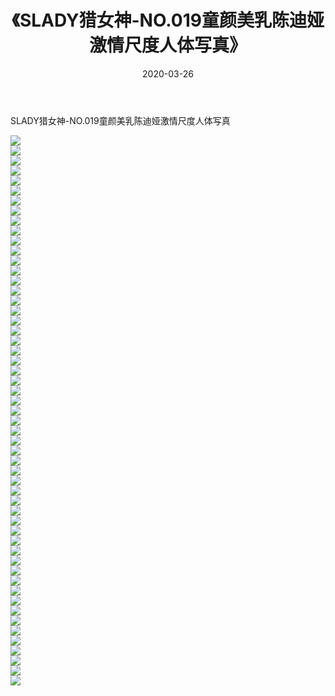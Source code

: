 ﻿---
layout: post
title:  《SLADY猎女神-NO.019童颜美乳陈迪娅激情尺度人体写真》
date:   2020-03-26
img: http://imgx.orgx.ga/漏D/网络美图/2020/SLADY猎女神-NO.019童颜美乳陈迪娅激情尺度人体写真/000.jpg
categories: [美女, 清纯, 唯美]
---

SLADY猎女神-NO.019童颜美乳陈迪娅激情尺度人体写真

  ![](http://imgx.orgx.ga/漏D/网络美图/2020/SLADY猎女神-NO.019童颜美乳陈迪娅激情尺度人体写真/001.jpg) <br> ![](http://imgx.orgx.ga/漏D/网络美图/2020/SLADY猎女神-NO.019童颜美乳陈迪娅激情尺度人体写真/002.jpg) <br> ![](http://imgx.orgx.ga/漏D/网络美图/2020/SLADY猎女神-NO.019童颜美乳陈迪娅激情尺度人体写真/003.jpg) <br> ![](http://imgx.orgx.ga/漏D/网络美图/2020/SLADY猎女神-NO.019童颜美乳陈迪娅激情尺度人体写真/004.jpg) <br> ![](http://imgx.orgx.ga/漏D/网络美图/2020/SLADY猎女神-NO.019童颜美乳陈迪娅激情尺度人体写真/005.jpg) <br> ![](http://imgx.orgx.ga/漏D/网络美图/2020/SLADY猎女神-NO.019童颜美乳陈迪娅激情尺度人体写真/006.jpg) <br> ![](http://imgx.orgx.ga/漏D/网络美图/2020/SLADY猎女神-NO.019童颜美乳陈迪娅激情尺度人体写真/007.jpg) <br> ![](http://imgx.orgx.ga/漏D/网络美图/2020/SLADY猎女神-NO.019童颜美乳陈迪娅激情尺度人体写真/008.jpg) <br> ![](http://imgx.orgx.ga/漏D/网络美图/2020/SLADY猎女神-NO.019童颜美乳陈迪娅激情尺度人体写真/009.jpg) <br> ![](http://imgx.orgx.ga/漏D/网络美图/2020/SLADY猎女神-NO.019童颜美乳陈迪娅激情尺度人体写真/010.jpg) <br> ![](http://imgx.orgx.ga/漏D/网络美图/2020/SLADY猎女神-NO.019童颜美乳陈迪娅激情尺度人体写真/011.jpg) <br> ![](http://imgx.orgx.ga/漏D/网络美图/2020/SLADY猎女神-NO.019童颜美乳陈迪娅激情尺度人体写真/012.jpg) <br> ![](http://imgx.orgx.ga/漏D/网络美图/2020/SLADY猎女神-NO.019童颜美乳陈迪娅激情尺度人体写真/013.jpg) <br> ![](http://imgx.orgx.ga/漏D/网络美图/2020/SLADY猎女神-NO.019童颜美乳陈迪娅激情尺度人体写真/014.jpg) <br> ![](http://imgx.orgx.ga/漏D/网络美图/2020/SLADY猎女神-NO.019童颜美乳陈迪娅激情尺度人体写真/015.jpg) <br> ![](http://imgx.orgx.ga/漏D/网络美图/2020/SLADY猎女神-NO.019童颜美乳陈迪娅激情尺度人体写真/016.jpg) <br> ![](http://imgx.orgx.ga/漏D/网络美图/2020/SLADY猎女神-NO.019童颜美乳陈迪娅激情尺度人体写真/017.jpg) <br> ![](http://imgx.orgx.ga/漏D/网络美图/2020/SLADY猎女神-NO.019童颜美乳陈迪娅激情尺度人体写真/018.jpg) <br> ![](http://imgx.orgx.ga/漏D/网络美图/2020/SLADY猎女神-NO.019童颜美乳陈迪娅激情尺度人体写真/019.jpg) <br> ![](http://imgx.orgx.ga/漏D/网络美图/2020/SLADY猎女神-NO.019童颜美乳陈迪娅激情尺度人体写真/020.jpg) <br> ![](http://imgx.orgx.ga/漏D/网络美图/2020/SLADY猎女神-NO.019童颜美乳陈迪娅激情尺度人体写真/021.jpg) <br> ![](http://imgx.orgx.ga/漏D/网络美图/2020/SLADY猎女神-NO.019童颜美乳陈迪娅激情尺度人体写真/022.jpg) <br> ![](http://imgx.orgx.ga/漏D/网络美图/2020/SLADY猎女神-NO.019童颜美乳陈迪娅激情尺度人体写真/023.jpg) <br> ![](http://imgx.orgx.ga/漏D/网络美图/2020/SLADY猎女神-NO.019童颜美乳陈迪娅激情尺度人体写真/024.jpg) <br> ![](http://imgx.orgx.ga/漏D/网络美图/2020/SLADY猎女神-NO.019童颜美乳陈迪娅激情尺度人体写真/025.jpg) <br> ![](http://imgx.orgx.ga/漏D/网络美图/2020/SLADY猎女神-NO.019童颜美乳陈迪娅激情尺度人体写真/026.jpg) <br> ![](http://imgx.orgx.ga/漏D/网络美图/2020/SLADY猎女神-NO.019童颜美乳陈迪娅激情尺度人体写真/027.jpg) <br> ![](http://imgx.orgx.ga/漏D/网络美图/2020/SLADY猎女神-NO.019童颜美乳陈迪娅激情尺度人体写真/028.jpg) <br> ![](http://imgx.orgx.ga/漏D/网络美图/2020/SLADY猎女神-NO.019童颜美乳陈迪娅激情尺度人体写真/029.jpg) <br> ![](http://imgx.orgx.ga/漏D/网络美图/2020/SLADY猎女神-NO.019童颜美乳陈迪娅激情尺度人体写真/030.jpg) <br> ![](http://imgx.orgx.ga/漏D/网络美图/2020/SLADY猎女神-NO.019童颜美乳陈迪娅激情尺度人体写真/031.jpg) <br> ![](http://imgx.orgx.ga/漏D/网络美图/2020/SLADY猎女神-NO.019童颜美乳陈迪娅激情尺度人体写真/032.jpg) <br> ![](http://imgx.orgx.ga/漏D/网络美图/2020/SLADY猎女神-NO.019童颜美乳陈迪娅激情尺度人体写真/033.jpg) <br> ![](http://imgx.orgx.ga/漏D/网络美图/2020/SLADY猎女神-NO.019童颜美乳陈迪娅激情尺度人体写真/034.jpg) <br> ![](http://imgx.orgx.ga/漏D/网络美图/2020/SLADY猎女神-NO.019童颜美乳陈迪娅激情尺度人体写真/035.jpg) <br> ![](http://imgx.orgx.ga/漏D/网络美图/2020/SLADY猎女神-NO.019童颜美乳陈迪娅激情尺度人体写真/036.jpg) <br> ![](http://imgx.orgx.ga/漏D/网络美图/2020/SLADY猎女神-NO.019童颜美乳陈迪娅激情尺度人体写真/037.jpg) <br> ![](http://imgx.orgx.ga/漏D/网络美图/2020/SLADY猎女神-NO.019童颜美乳陈迪娅激情尺度人体写真/038.jpg) <br> ![](http://imgx.orgx.ga/漏D/网络美图/2020/SLADY猎女神-NO.019童颜美乳陈迪娅激情尺度人体写真/039.jpg) <br> ![](http://imgx.orgx.ga/漏D/网络美图/2020/SLADY猎女神-NO.019童颜美乳陈迪娅激情尺度人体写真/040.jpg) <br> ![](http://imgx.orgx.ga/漏D/网络美图/2020/SLADY猎女神-NO.019童颜美乳陈迪娅激情尺度人体写真/041.jpg) <br> ![](http://imgx.orgx.ga/漏D/网络美图/2020/SLADY猎女神-NO.019童颜美乳陈迪娅激情尺度人体写真/042.jpg) <br> ![](http://imgx.orgx.ga/漏D/网络美图/2020/SLADY猎女神-NO.019童颜美乳陈迪娅激情尺度人体写真/043.jpg) <br> ![](http://imgx.orgx.ga/漏D/网络美图/2020/SLADY猎女神-NO.019童颜美乳陈迪娅激情尺度人体写真/044.jpg) <br> ![](http://imgx.orgx.ga/漏D/网络美图/2020/SLADY猎女神-NO.019童颜美乳陈迪娅激情尺度人体写真/045.jpg) <br> ![](http://imgx.orgx.ga/漏D/网络美图/2020/SLADY猎女神-NO.019童颜美乳陈迪娅激情尺度人体写真/046.jpg) <br> ![](http://imgx.orgx.ga/漏D/网络美图/2020/SLADY猎女神-NO.019童颜美乳陈迪娅激情尺度人体写真/047.jpg) <br> ![](http://imgx.orgx.ga/漏D/网络美图/2020/SLADY猎女神-NO.019童颜美乳陈迪娅激情尺度人体写真/048.jpg) <br> ![](http://imgx.orgx.ga/漏D/网络美图/2020/SLADY猎女神-NO.019童颜美乳陈迪娅激情尺度人体写真/049.jpg) <br> ![](http://imgx.orgx.ga/漏D/网络美图/2020/SLADY猎女神-NO.019童颜美乳陈迪娅激情尺度人体写真/050.jpg) <br> ![](http://imgx.orgx.ga/漏D/网络美图/2020/SLADY猎女神-NO.019童颜美乳陈迪娅激情尺度人体写真/051.jpg) <br> ![](http://imgx.orgx.ga/漏D/网络美图/2020/SLADY猎女神-NO.019童颜美乳陈迪娅激情尺度人体写真/052.jpg) <br> ![](http://imgx.orgx.ga/漏D/网络美图/2020/SLADY猎女神-NO.019童颜美乳陈迪娅激情尺度人体写真/053.jpg) <br> ![](http://imgx.orgx.ga/漏D/网络美图/2020/SLADY猎女神-NO.019童颜美乳陈迪娅激情尺度人体写真/054.jpg) <br> ![](http://imgx.orgx.ga/漏D/网络美图/2020/SLADY猎女神-NO.019童颜美乳陈迪娅激情尺度人体写真/055.jpg) <br>